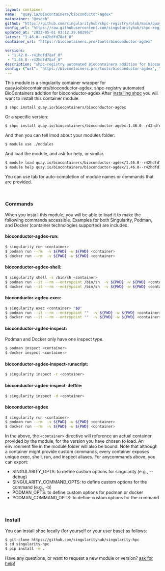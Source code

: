 ```yaml
---
layout: container
name:  "quay.io/biocontainers/bioconductor-agdex"
maintainer: "@vsoch"
github: "https://github.com/singularityhub/shpc-registry/blob/main/quay.io/biocontainers/bioconductor-agdex/container.yaml"
config_url: "https://raw.githubusercontent.com/singularityhub/shpc-registry/main/quay.io/biocontainers/bioconductor-agdex/container.yaml"
updated_at: "2023-05-01 03:12:39.602967"
latest: "1.46.0--r42hdfd78af_0"
container_url: "https://biocontainers.pro/tools/bioconductor-agdex"

versions:
 - "1.42.0--r41hdfd78af_0"
 - "1.46.0--r42hdfd78af_0"
description: "shpc-registry automated BioContainers addition for bioconductor-agdex"
config: {"url": "https://biocontainers.pro/tools/bioconductor-agdex", "maintainer": "@vsoch", "description": "shpc-registry automated BioContainers addition for bioconductor-agdex", "latest": {"1.46.0--r42hdfd78af_0": "sha256:633cbc789d58de7b9b60a7a574088437b974fe1c3edffb8b2304025e2384e109"}, "tags": {"1.42.0--r41hdfd78af_0": "sha256:41ad00b61d704ccd367fa9952874931bb5b7cb0291edad7a3e9d44b2d90fbf09", "1.46.0--r42hdfd78af_0": "sha256:633cbc789d58de7b9b60a7a574088437b974fe1c3edffb8b2304025e2384e109"}, "docker": "quay.io/biocontainers/bioconductor-agdex"}
---
```


This module is a singularity container wrapper for quay.io/biocontainers/bioconductor-agdex.
shpc-registry automated BioContainers addition for bioconductor-agdex
After [installing shpc](#install) you will want to install this container module:


```bash
$ shpc install quay.io/biocontainers/bioconductor-agdex
```

Or a specific version:

```bash
$ shpc install quay.io/biocontainers/bioconductor-agdex:1.46.0--r42hdfd78af_0
```

And then you can tell lmod about your modules folder:

```bash
$ module use ./modules
```

And load the module, and ask for help, or similar.

```bash
$ module load quay.io/biocontainers/bioconductor-agdex/1.46.0--r42hdfd78af_0
$ module help quay.io/biocontainers/bioconductor-agdex/1.46.0--r42hdfd78af_0
```

You can use tab for auto-completion of module names or commands that are provided.

<br>

### Commands

When you install this module, you will be able to load it to make the following commands accessible.
Examples for both Singularity, Podman, and Docker (container technologies supported) are included.

#### bioconductor-agdex-run:

```bash
$ singularity run <container>
$ podman run --rm  -v ${PWD} -w ${PWD} <container>
$ docker run --rm  -v ${PWD} -w ${PWD} <container>
```

#### bioconductor-agdex-shell:

```bash
$ singularity shell -s /bin/sh <container>
$ podman run --it --rm --entrypoint /bin/sh  -v ${PWD} -w ${PWD} <container>
$ docker run --it --rm --entrypoint /bin/sh  -v ${PWD} -w ${PWD} <container>
```

#### bioconductor-agdex-exec:

```bash
$ singularity exec <container> "$@"
$ podman run --it --rm --entrypoint ""  -v ${PWD} -w ${PWD} <container> "$@"
$ docker run --it --rm --entrypoint ""  -v ${PWD} -w ${PWD} <container> "$@"
```

#### bioconductor-agdex-inspect:

Podman and Docker only have one inspect type.

```bash
$ podman inspect <container>
$ docker inspect <container>
```

#### bioconductor-agdex-inspect-runscript:

```bash
$ singularity inspect -r <container>
```

#### bioconductor-agdex-inspect-deffile:

```bash
$ singularity inspect -d <container>
```



#### bioconductor-agdex

```bash
$ singularity run <container>
$ podman run --rm  -v ${PWD} -w ${PWD} <container>
$ docker run --rm  -v ${PWD} -w ${PWD} <container>
```


In the above, the `<container>` directive will reference an actual container provided
by the module, for the version you have chosen to load. An environment file in the
module folder will also be bound. Note that although a container
might provide custom commands, every container exposes unique exec, shell, run, and
inspect aliases. For anycommands above, you can export:

 - SINGULARITY_OPTS: to define custom options for singularity (e.g., --debug)
 - SINGULARITY_COMMAND_OPTS: to define custom options for the command (e.g., -b)
 - PODMAN_OPTS: to define custom options for podman or docker
 - PODMAN_COMMAND_OPTS: to define custom options for the command

<br>

### Install

You can install shpc locally (for yourself or your user base) as follows:

```bash
$ git clone https://github.com/singularityhub/singularity-hpc
$ cd singularity-hpc
$ pip install -e .
```

Have any questions, or want to request a new module or version? [ask for help!](https://github.com/singularityhub/singularity-hpc/issues)